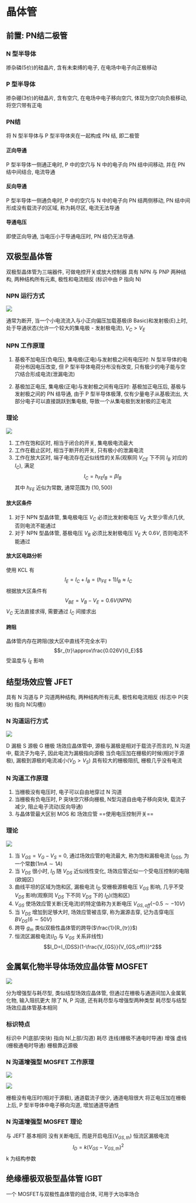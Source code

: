 # 晶体管
## 前置: PN结二极管
### N 型半导体
掺杂磷(5价)的硅晶片, 含有未束缚的电子, 在电场中电子向正极移动

### P 型半导体
掺杂硼(3价)的硅晶片, 含有空穴, 在电场中电子移向空穴, 体现为空穴向负极移动, 将空穴带有正电

### PN结
将 N 型半导体与 P 型半导体夹在一起构成 PN 结, 即二极管

#### 正向导通
P 型半导体一侧通正电时, P 中的空穴与 N 中的电子向 PN 结中间移动, 并在 PN 结中间结合, 电流导通

#### 反向导通
P 型半导体一侧通负电时, P 中的空穴与 N 中的电子向 PN 结两侧移动, PN 结中间形成没有载流子的区域, 称为耗尽区, 电流无法导通

#### 导通电压
即使正向导通, 当电压小于导通电压时, PN 结仍无法导通. 

## 双极型晶体管
双极型晶体管为三端器件, 可做电控开关或放大控制器
具有 NPN 与 PNP 两种结构, 两种结构所有元素, 极性和电流相反
(标识中由 P 指向 N)

### NPN 运行方式
![](./src/transistor/npn.png)

通常为断开, 当一个小电流流入与小正向偏压加载基极(B Basic)和发射极(E)上时, 处于导通状态(允许一个较大的集电极 - 发射极电流), $V_C>V_E$

### NPN 工作原理
1. 基极不加电压(负电压), 集电极(正电)与发射极之间有电压时:
N 型半导体的电荷分布因电压改变, 但 P 型半导体电荷分布没有改变, 只有极少的电子能与空穴结合形成电流(泄漏电流)

2. 基极加正电压, 集电极(正电)与发射极之间有电压时:
基极加正电压后, 基极与发射极之间的 PN 结导通, 由于 P 型半导体极薄, 仅有少量电子从基极流出, 大部分电子可以直接跳跃到集电极, 导致一个从集电极到发射极的正电流

### 理论
![](./src/transistor/ic_vce.webp)

1. 工作在饱和区时, 相当于闭合的开关, 集电极电流最大
2. 工作在截止区时, 相当于断开的开关, 只有极小的泄漏电流
3. 工作在放大区时, 端子电流存在近似线性的关系(观察同 $V_{CE}$ 下不同 $I_B$ 对应的 $I_C$), 满足
$$I_C=h_{FE}I_B=\beta I_B$$
其中 $h_{FE}$ 近似为常数, 通常范围为 $(10,500)$

#### 放大区条件
1. 对于 NPN 型晶体管, 集电极电压 $V_C$ 必须比发射极电压 $V_E$ 大至少零点几伏, 否则电流不能通过
2. 对于 NPN 型晶体管, 基极电压 $V_B$ 必须比发射极电压 $V_E$ 大 $0.6V$, 否则电流不能通过

#### 放大区电路分析
使用 KCL 有
$$I_E=I_C+I_B=(h_{FE}+1)I_B\approx I_C$$
根据放大区条件有
$$V_{BE}=V_B-V_E=0.6V(NPN)$$
$V_C$ 无法直接求得, 需要通过 $I_C$ 间接求出

#### 跨阻
晶体管内存在跨阻(放大区中直线不完全水平) $$r_{tr}\approx\frac{0.026V}{I_E}$$
受温度与 $I_E$ 影响

## 结型场效应管 JFET
具有 N 沟道与 P 沟道两种结构, 两种结构所有元素, 极性和电流相反
(标志中 P(突块) 指向 N(沟槽))

### N 沟道运行方式
![](./src/transistor/jfet.jfif)

D 漏极 S 源极 G 栅极
场效应晶体管中, 源极与漏极是相对于载流子而言的, N 沟道中, 载流子为电子, 因此电流为漏极指向源极
当负电压加在栅极的时候(相对于源极), 漏极到源极的电流减小($V_D>V_S$)
具有较大的栅极阻抗, 栅极几乎没有电流

### N 沟道工作原理
1. 当栅极没有电压时, 电子可以自由地穿过 N 沟道
2. 当栅极有负电压时, P 突块空穴移向栅极, N型沟道自由电子移向突块, 载流子减少, 阻止电子流动(反向导通)
3. 与晶体管最大区别 MOS 和 场效应管 ==使用电压控制开关==

### 理论
![](./src/transistor/Id_Ugs.webp)

1. 当 $V_{GS}=V_G-V_S=0$, 通过场效应管的电流最大, 称为饱和漏极电流 $I_{DSS}$, 为一个常数($1mA\sim1A$)
2. 当 $V_{DS}$ 很小时, $I_D$ 随 $V_{DS}$ 近似线性变化, 场效应管近似一个受电压控制的电阻(欧姆区)
3. 曲线平坦的区域为饱和区, 漏极电流 $I_D$ 受栅极源极电压 $V_{GS}$ 影响, 几乎不受 $V_{DS}$ 影响(观察同 $V_{DS}$ 下不同 $V_{DS}$ 下的 $I_D$)(饱和区)
4. $V_{GS}$ 使场效应管关断(无电流)的特定值称为关断电压 $V_{GS,off}$($-0.5\sim-10V$)
5. 当 $V_{DS}$ 增加到足够大时, 场效应管被击穿, 称为漏源击穿, 记为击穿电压 $BV_{DS}$($6\sim50V$)
6. 跨导 $g_m$ 类似双极性晶体管的跨导($\frac{1}{R_{tr}}$)
7. 恒流区漏极电流($I_D$ 与 $V_{GS}$ 关系非线性) $$I_D=I_{DSS}(1-\frac{V_{GS}}{V_{GS,off}})^2$$

## 金属氧化物半导体场效应晶体管 MOSFET
![](./src/transistor/mos_sign.png)

分为增强型与耗尽型, 类似结型场效应晶体管, 但通过在栅极与通道间加入金属氧化物, 输入阻抗更大
除了 N, P 沟道, 还有耗尽型与增强型两种类型
耗尽型与结型场效应晶体管基本相同

### 标识特点
标识中 P(底部/突块) 指向 N(上部/沟道)
耗尽 连线(栅极不通电时导通) 增强 虚线(栅极通电时导通)
栅极靠近源极

### N 沟道增强型 MOSFET 工作原理
![](./src/transistor/n_mos.jpg)

![](./src/transistor/moseft_n_enh.png)

栅极没有电压时(相对于源极), 通道载流子很少, 通道电阻很大
将正电压加在栅极上后, P 型半导体中电子移向沟道, 增加通道导通性

### N 沟道增强型 MOSFET 理论
与 JEFT 基本相同
没有关断电压, 而是开启电压($V_{GS,th}$)
恒流区漏极电流 $$I_D=k(V_{GS}-V_{GS,th})^2$$
k 为结构参数

## 绝缘栅极双极型晶体管 IGBT
一个 MOSFET与双极性晶体管的组合体, 可用于大功率场合